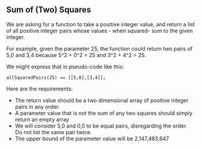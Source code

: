 ## Sum of (Two) Squares
We are asking for a function to take a positive integer value, and return a list of all positive integer pairs whose values - when squared- sum to the given integer.

For example, given the parameter 25, the function could return two pairs of 5,0 and 3,4 because 5^2 + 0^2 = 25 and 3^2 + 4^2 = 25.

We might express that in pseudo-code like this:

```
allSquaredPairs(25) == [[5,0],[3,4]];
```

Here are the requirements:
- The return value should be a two dimensional array of positive integer pairs in any order.
- A parameter value that is not the sum of any two squares should simply return an empty array
- We will consider 5,0 and 0,5 to be equal pairs, disregarding the order. Do not list the same pair twice.
- The upper bound of the parameter value will be 2,147,483,647

